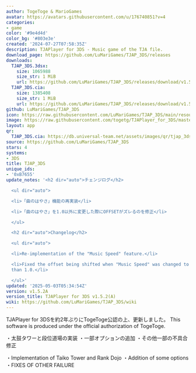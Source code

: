 ```yaml
---
author: TogeToge & MarioGames
avatar: https://avatars.githubusercontent.com/u/176740851?v=4
categories:
- game
color: '#9e4d4d'
color_bg: '#803e3e'
created: '2024-07-27T07:58:35Z'
description: TJAPlayer for 3DS - Music game of the TJA file.
download_page: https://github.com/LuMariGames/TJAP_3DS/releases
downloads:
  TJAP_3DS.3dsx:
    size: 1065988
    size_str: 1 MiB
    url: https://github.com/LuMariGames/TJAP_3DS/releases/download/v1.5.2A/TJAP_3DS.3dsx
  TJAP_3DS.cia:
    size: 1385408
    size_str: 1 MiB
    url: https://github.com/LuMariGames/TJAP_3DS/releases/download/v1.5.2A/TJAP_3DS.cia
github: LuMariGames/TJAP_3DS
icon: https://raw.githubusercontent.com/LuMariGames/TJAP_3DS/main/resource/icon.png
image: https://raw.githubusercontent.com/togetg/TJAPlayer_for_3DS/master/resource/banner.png
layout: app
qr:
  TJAP_3DS.cia: https://db.universal-team.net/assets/images/qr/tjap_3ds-cia.png
source: https://github.com/LuMariGames/TJAP_3DS
stars: 4
systems:
- 3DS
title: TJAP_3DS
unique_ids:
- '0xB7655'
update_notes: '<h2 dir="auto">チェンジログ</h2>

  <ul dir="auto">

  <li>「曲のはやさ」機能の再実装</li>

  <li>「曲のはやさ」を1.0以外に変更した際にOFFSETがズレるのを修正</li>

  </ul>

  <h2 dir="auto">Changelog</h2>

  <ul dir="auto">

  <li>Re-implementation of the "Music Speed" feature.</li>

  <li>Fixed the offset being shifted when "Music Speed" was changed to a value other
  than 1.0.</li>

  </ul>'
updated: '2025-05-03T05:34:54Z'
version: v1.5.2A
version_title: TJAPlayer for 3DS v1.5.2(A)
wiki: https://github.com/LuMariGames/TJAP_3DS/wiki
---
```

TJAPlayer for 3DSを約2年ぶりにTogeToge公認の上、更新しました。
This software is produced under the official authorization of TogeToge.

・太鼓タワーと段位道場の実装
・一部オプションの追加
・その他一部の不具合修正

・Implementation of Taiko Tower and Rank Dojo
・Addition of some options
・FIXES OF OTHER FAILURE